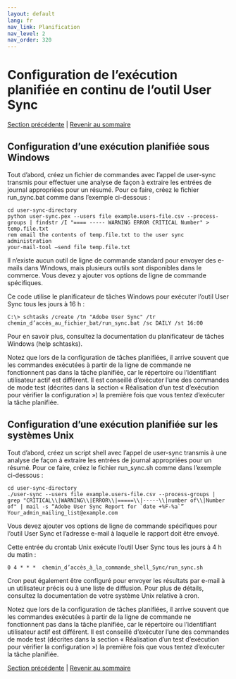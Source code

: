 ```yaml
---
layout: default
lang: fr
nav_link: Planification
nav_level: 2
nav_order: 320
---
```


# Configuration de l’exécution planifiée en continu de l’outil User Sync


[Section précédente](command_line_options.md) \| [Revenir au sommaire](index.md) 

## Configuration d’une exécution planifiée sous Windows

Tout d’abord, créez un fichier de commandes avec l’appel de user-sync transmis pour effectuer une analyse de façon à extraire les entrées de journal appropriées pour un résumé. Pour ce faire, créez le fichier run_sync.bat comme dans l’exemple ci-dessous :

	cd user-sync-directory
	python user-sync.pex --users file example.users-file.csv --process-groups | findstr /I "==== ----- WARNING ERROR CRITICAL Number" > temp.file.txt
	rem email the contents of temp.file.txt to the user sync administration
	your-mail-tool –send file temp.file.txt


Il n’existe aucun outil de ligne de commande standard pour envoyer des e-mails dans Windows, mais plusieurs outils sont disponibles dans le commerce.
Vous devez y ajouter vos options de ligne de commande spécifiques.

Ce code utilise le planificateur de tâches Windows pour exécuter l’outil User Sync tous les jours à 16 h :

	C:\> schtasks /create /tn "Adobe User Sync" /tr chemin_d’accès_au_fichier_bat/run_sync.bat /sc DAILY /st 16:00

Pour en savoir plus, consultez la documentation du planificateur de tâches Windows (help schtasks).

Notez que lors de la configuration de tâches planifiées, il arrive souvent que les commandes exécutées à partir de la ligne de commande ne fonctionnent pas dans la tâche planifiée, car le répertoire ou l’identifiant utilisateur actif est différent. Il est conseillé d’exécuter l’une des commandes de mode test (décrites dans la section « Réalisation d’un test d’exécution pour vérifier la configuration ») la première fois que vous tentez d’exécuter la tâche planifiée.


## Configuration d’une exécution planifiée sur les systèmes Unix

Tout d’abord, créez un script shell avec l’appel de user-sync transmis à une analyse de façon à extraire les entrées de journal appropriées pour un résumé. Pour ce faire, créez le fichier run_sync.sh comme dans l’exemple ci-dessous :

	cd user-sync-directory
	./user-sync --users file example.users-file.csv --process-groups |  grep "CRITICAL\\|WARNING\\|ERROR\\|=====\\|-----\\|number of\\|Number of" | mail -s “Adobe User Sync Report for `date +%F-%a`” 
    Your_admin_mailing_list@example.com


Vous devez ajouter vos options de ligne de commande spécifiques pour l’outil User Sync et l’adresse e-mail à laquelle le rapport doit être envoyé.

Cette entrée du crontab Unix exécute l’outil User Sync tous les jours à 4 h du matin : 

	0 4 * * *  chemin_d’accès_à_la_commande_shell_Sync/run_sync.sh 

Cron peut également être configuré pour envoyer les résultats par e-mail à un utilisateur précis ou à une liste de diffusion. Pour plus de détails, consultez la documentation de votre système Unix relative à cron.

Notez que lors de la configuration de tâches planifiées, il arrive souvent que les commandes exécutées à partir de la ligne de commande ne fonctionnent pas dans la tâche planifiée, car le répertoire ou l’identifiant utilisateur actif est différent. Il est conseillé d’exécuter l’une des commandes de mode test (décrites dans la section « Réalisation d’un test d’exécution pour vérifier la configuration ») la première fois que vous tentez d’exécuter la tâche planifiée.


[Section précédente](command_line_options.md) \| [Revenir au sommaire](index.md) 

